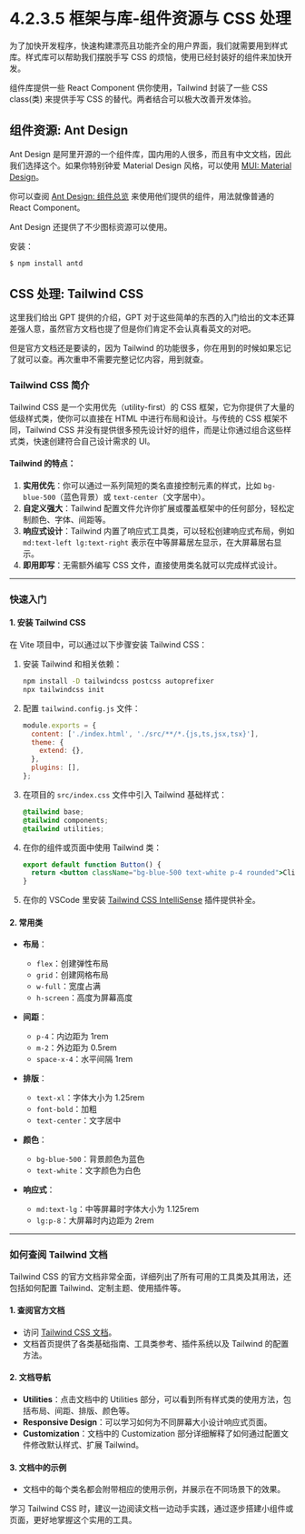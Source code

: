 # 4.2.3.5 框架与库-组件资源与 CSS 处理

为了加快开发程序，快速构建漂亮且功能齐全的用户界面，我们就需要用到样式库。样式库可以帮助我们摆脱手写 CSS 的烦恼，使用已经封装好的组件来加快开发。

组件库提供一些 React Component 供你使用，Tailwind 封装了一些 CSS class(类) 来提供手写 CSS 的替代。两者结合可以极大改善开发体验。

## 组件资源: Ant Design

Ant Design 是阿里开源的一个组件库，国内用的人很多，而且有中文文档，因此我们选择这个。如果你特别钟爱 Material Design 风格，可以使用 [MUI: Material Design](https://mui.com/material-ui/)。

你可以查阅 [Ant Design: 组件总览](https://ant.design/components/overview-cn/) 来使用他们提供的组件，用法就像普通的 React Component。

Ant Design 还提供了不少图标资源可以使用。

安装：

``` bash
$ npm install antd
```

## CSS 处理: Tailwind CSS

这里我们给出 GPT 提供的介绍，GPT 对于这些简单的东西的入门给出的文本还算差强人意，虽然官方文档也提了但是你们肯定不会认真看英文的对吧。

但是官方文档还是要读的，因为 Tailwind 的功能很多，你在用到的时候如果忘记了就可以查。再次重申不需要完整记忆内容，用到就查。

### Tailwind CSS 简介

Tailwind CSS 是一个实用优先（utility-first）的 CSS 框架，它为你提供了大量的低级样式类，使你可以直接在 HTML 中进行布局和设计。与传统的 CSS 框架不同，Tailwind CSS 并没有提供很多预先设计好的组件，而是让你通过组合这些样式类，快速创建符合自己设计需求的 UI。

#### Tailwind 的特点：
1. **实用优先**：你可以通过一系列简短的类名直接控制元素的样式，比如 `bg-blue-500`（蓝色背景）或 `text-center`（文字居中）。
2. **自定义强大**：Tailwind 配置文件允许你扩展或覆盖框架中的任何部分，轻松定制颜色、字体、间距等。
3. **响应式设计**：Tailwind 内置了响应式工具类，可以轻松创建响应式布局，例如 `md:text-left lg:text-right` 表示在中等屏幕居左显示，在大屏幕居右显示。
4. **即用即写**：无需额外编写 CSS 文件，直接使用类名就可以完成样式设计。

---

### 快速入门

#### 1. 安装 Tailwind CSS

在 Vite 项目中，可以通过以下步骤安装 Tailwind CSS：

1. 安装 Tailwind 和相关依赖：
   ```bash
   npm install -D tailwindcss postcss autoprefixer
   npx tailwindcss init
   ```

2. 配置 `tailwind.config.js` 文件：
   ```javascript
   module.exports = {
     content: ['./index.html', './src/**/*.{js,ts,jsx,tsx}'],
     theme: {
       extend: {},
     },
     plugins: [],
   };
   ```

3. 在项目的 `src/index.css` 文件中引入 Tailwind 基础样式：
   ```css
   @tailwind base;
   @tailwind components;
   @tailwind utilities;
   ```

4. 在你的组件或页面中使用 Tailwind 类：
   ```jsx
   export default function Button() {
     return <button className="bg-blue-500 text-white p-4 rounded">Click Me</button>;
   }
   ```
5. 在你的 VSCode 里安装 [Tailwind CSS IntelliSense](https://marketplace.visualstudio.com/items?itemName=bradlc.vscode-tailwindcss) 插件提供补全。
#### 2. 常用类

- **布局**：
  - `flex`：创建弹性布局
  - `grid`：创建网格布局
  - `w-full`：宽度占满
  - `h-screen`：高度为屏幕高度

- **间距**：
  - `p-4`：内边距为 1rem
  - `m-2`：外边距为 0.5rem
  - `space-x-4`：水平间隔 1rem

- **排版**：
  - `text-xl`：字体大小为 1.25rem
  - `font-bold`：加粗
  - `text-center`：文字居中

- **颜色**：
  - `bg-blue-500`：背景颜色为蓝色
  - `text-white`：文字颜色为白色

- **响应式**：
  - `md:text-lg`：中等屏幕时字体大小为 1.125rem
  - `lg:p-8`：大屏幕时内边距为 2rem

---

### 如何查阅 Tailwind 文档

Tailwind CSS 的官方文档非常全面，详细列出了所有可用的工具类及其用法，还包括如何配置 Tailwind、定制主题、使用插件等。

#### 1. **查阅官方文档**
- 访问 [Tailwind CSS 文档](https://tailwindcss.com/docs)。
- 文档首页提供了各类基础指南、工具类参考、插件系统以及 Tailwind 的配置方法。

#### 2. **文档导航**
- **Utilities**：点击文档中的 Utilities 部分，可以看到所有样式类的使用方法，包括布局、间距、排版、颜色等。
- **Responsive Design**：可以学习如何为不同屏幕大小设计响应式页面。
- **Customization**：文档中的 Customization 部分详细解释了如何通过配置文件修改默认样式、扩展 Tailwind。

#### 3. **文档中的示例**
- 文档中的每个类名都会附带相应的使用示例，并展示在不同场景下的效果。
  
学习 Tailwind CSS 时，建议一边阅读文档一边动手实践，通过逐步搭建小组件或页面，更好地掌握这个实用的工具。